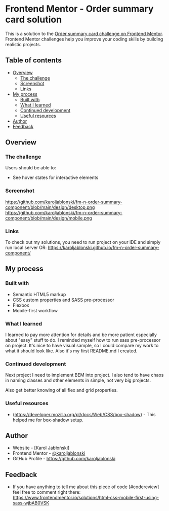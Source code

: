 # Frontend Mentor - Order summary card solution

This is a solution to the [Order summary card challenge on Frontend Mentor](https://www.frontendmentor.io/challenges/order-summary-component-QlPmajDUj). Frontend Mentor challenges help you improve your coding skills by building realistic projects. 

## Table of contents

- [Overview](#overview)
  - [The challenge](#the-challenge)
  - [Screenshot](#screenshot)
  - [Links](#links)
- [My process](#my-process)
  - [Built with](#built-with)
  - [What I learned](#what-i-learned)
  - [Continued development](#continued-development)
  - [Useful resources](#useful-resources)
- [Author](#author)
- [Feedback](#feedback)


## Overview

### The challenge

Users should be able to:

- See hover states for interactive elements

### Screenshot

https://github.com/karoljablonski/fm-n-order-summary-component/blob/main/design/desktop.png
https://github.com/karoljablonski/fm-n-order-summary-component/blob/main/design/mobile.png


### Links

To check out my solutions, you need to run project on your IDE and simply run local server
OR:
https://karoljablonski.github.io/fm-n-order-summary-component/

## My process

### Built with

- Semantic HTML5 markup
- CSS custom properties and SASS pre-processor
- Flexbox
- Mobile-first workflow


### What I learned

I learned to pay more attention for details and be more patient especially about "easy" stuff to do. I reminded myself how to run sass pre-processor on project. It's nice to have visual sample, so I could compare my work to what it should look like. Also it's my first README.md I created.



### Continued development

Next project I need to implement BEM into project. I also tend to have chaos in naming classes and other elements in simple, not very big projects.

Also get better knowing of all flex and grid properties.

### Useful resources

- (https://developer.mozilla.org/pl/docs/Web/CSS/box-shadow) - This helped me for box-shadow setup.

## Author

- Website - [Karol Jabłoński]
- Frontend Mentor - [@karoljablonski](https://www.frontendmentor.io/profile/karoljablonski)
- GitHub Profile - https://github.com/karoljablonski

## Feedback

- If you have anything to tell me about this piece of code [#codereview] feel free to comment right there: https://www.frontendmentor.io/solutions/html-css-mobile-first-using-sass-wjbAB0VSK